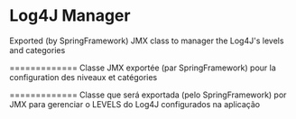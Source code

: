 Log4J Manager
=============
Exported (by SpringFramework) JMX class to manager the Log4J's levels and categories

=============
Classe JMX exportée (par SpringFramework) pour la configuration des niveaux et catégories

=============
Classe que será exportada (pelo SpringFramework) por JMX para gerenciar o LEVELS do Log4J
configurados na aplicação